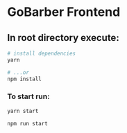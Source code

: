 # GoBarber Frontend

## In root directory execute:

```bash
# install dependencies
yarn

# ...or 
npm install

```

### To start run:

```bash
yarn start

npm run start
```
